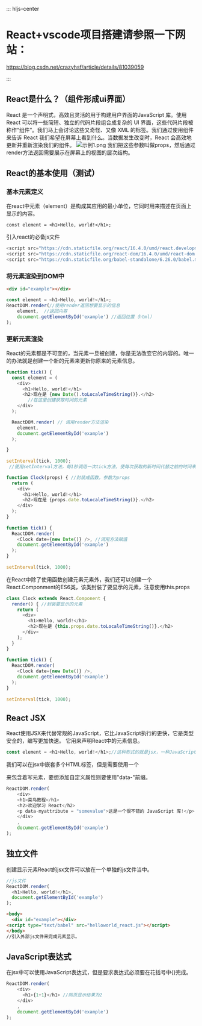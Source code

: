 
::: hljs-center

# React+vscode项目搭建请参照一下网站：
https://blog.csdn.net/crazyhsf/article/details/81039059

:::
## React是什么？（组件形成ui界面）
React 是一个声明式，高效且灵活的用于构建用户界面的JavaScript 库。使用 React 可以将一些简短、独立的代码片段组合成复杂的 UI 界面，这些代码片段被称作“组件”。我们马上会讨论这些又奇怪、又像 XML 的标签。我们通过使用组件来告诉 React 我们希望在屏幕上看到什么。当数据发生改变时，React 会高效地更新并重新渲染我们的组件。
![示例1.png](0)
我们把这些参数叫做props，然后通过render方法返回需要展示在屏幕上的视图的层次结构。
## React的基本使用（测试）
### 基本元素定义
在react中元素（element）是构成其应用的最小单位，它同时用来描述在页面上显示的内容。
```react
const element = <h1>Hello, world!</h1>;
```
引入react的必备js文件
```JavaScript
<script src="https://cdn.staticfile.org/react/16.4.0/umd/react.development.js"></script>
<script src="https://cdn.staticfile.org/react-dom/16.4.0/umd/react-dom.development.js"></script>
<script src="https://cdn.staticfile.org/babel-standalone/6.26.0/babel.min.js"></script>
```

### 将元素渲染到DOM中
```html
<div id="example"></div>
```
```javascript
const element = <h1>Hello, world!</h1>;
ReactDOM.render(//使用render返回想要显示的信息
    element,  //返回内容
    document.getElementById('example') //返回位置（html）
);
```
### 更新元素渲染
React的元素都是不可变的，当元素一旦被创建，你是无法改变它的内容的。唯一的办法就是创建一个新的元素来更新你原来的元素信息。
```js
function tick() {
  const element = (
    <div>
      <h1>Hello, world!</h1>
      <h2>现在是 {new Date().toLocaleTimeString()}.</h2>
		//在这里创建获取时间的元素
    </div>
  );

  ReactDOM.render( // 调用render方法渲染
    element,
    document.getElementById('example')
  );

}
 
setInterval(tick, 1000);
 //使用setInterval方法，每1秒调用一次tick方法，使每次获取的新时间代替之前的时间来达到更新元素的效果。
```
```js
function Clock(props) { //封装成函数，参数为props
  return (
    <div>
      <h1>Hello, world!</h1>
      <h2>现在是 {props.date.toLocaleTimeString()}.</h2>
    </div>
  );
}
 
function tick() {
  ReactDOM.render(
    <Clock date={new Date()} />, //调用方法赋值
    document.getElementById('example')
  );
}
 
setInterval(tick, 1000);
```

在React中除了使用函数创建元素元素外，我们还可以创建一个React.Componment的ES6类，该类封装了要显示的元素，注意使用this.props
```js
class Clock extends React.Component {
  render() { //封装要显示的元素
    return (
      <div>
        <h1>Hello, world!</h1>
        <h2>现在是 {this.props.date.toLocaleTimeString()}.</h2>
      </div>
    );
  }
}
 
function tick() {
  ReactDOM.render(
    <Clock date={new Date()} />,
    document.getElementById('example')
  );
}
 
setInterval(tick, 1000);
```

## React JSX
React使用JSX来代替常规的JavaScript，它比JavaScript执行的更快，它是类型安全的，编写更加快速。
它用来声明React中的元素信息。
```js
const element = <h1>Hello, world!</h1>;//这种形式的就是jsx，一种JavaScript的扩展。
```

我们可以在jsx中嵌套多个HTML标签，但是需要使用一个<div></div>来包含着写元素，要想添加自定义属性则要使用"data-"前缀。
```js
ReactDOM.render(
    <div>
    <h1>菜鸟教程</h1>
    <h2>欢迎学习 React</h2>
    <p data-myattribute = "somevalue">这是一个很不错的 JavaScript 库!</p>
    </div>
    ,
    document.getElementById('example')
);
```
## 独立文件
创建显示元素React的jsx文件可以放在一个单独的js文件当中。
```js
//js文件
ReactDOM.render(
  <h1>Hello, world!</h1>,
  document.getElementById('example')
);
```
```html
<body>
  <div id="example"></div>
<script type="text/babel" src="helloworld_react.js"></script>
</body>
//引入外部js文件来完成元素显示。
```
## JavaScript表达式
在jsx中可以使用JavaScript表达式，但是要求表达式必须要在花括号中{}完成。
```js
ReactDOM.render(
    <div>
      <h1>{1+1}</h1> //网页显示结果为2
    </div>
    ,
    document.getElementById('example')
);
```



 



